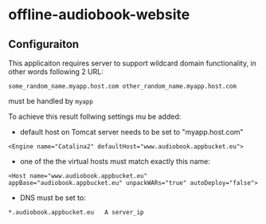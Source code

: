 # offline-audiobook-website

## Configuraiton

This applicaiton requires server to support wildcard domain functionality, in other words following 2 URL:

`some_random_name.myapp.host.com
other_random_name.myapp.host.com`

must be handled by `myapp`

To achieve this result follwing settings mu be added:
- default host on Tomcat server needs to be set to "myapp.host.com"

`<Engine name="Catalina2" defaultHost="www.audiobook.appbucket.eu">`
- one of the the virtual hosts must match exactly this name:

`<Host name="www.audiobook.appbucket.eu"  appBase="audiobook.appbucket.eu" unpackWARs="true" autoDeploy="false">`
- DNS must be set to:

`*.audiobook.appbucket.eu	A server_ip`
